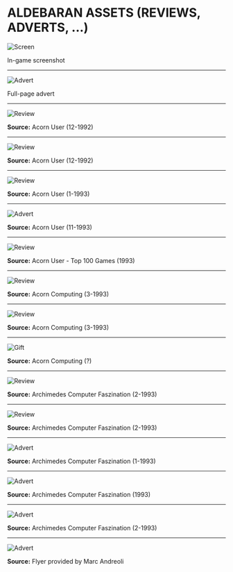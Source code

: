 # ALDEBARAN ASSETS (REVIEWS, ADVERTS, ...)

![Screen](Aldebaran.png)

In-game screenshot

---
![Advert](Advert.jpg)

Full-page advert

---
![Review](AcornUser_GameShow_12_1992.jpg)

**Source:** Acorn User (12-1992)

---
![Review](AcornUser1992.jpg)

**Source:** Acorn User (12-1992)

---
![Review](AcornUserReview.png)

**Source:** Acorn User (1-1993)

---
![Advert](AcornUser_Nov93_Advert.jpg)

**Source:** Acorn User (11-1993)

---
![Review](AcornUserGamesReview1993_Top100Games.jpg)

**Source:** Acorn User - Top 100 Games (1993)

---
![Review](AcornComputing1993.jpg)

**Source:** Acorn Computing (3-1993)

---
![Review](AcornComputingReview_03_1993.jpg)

**Source:** Acorn Computing (3-1993)

---
![Gift](AldebaranSubscriberGift.jpg)

**Source:** Acorn Computing (?)

---
![Review](ArchimedesComputerFaszination_Inhalt_02_1993.jpg)

**Source:** Archimedes Computer Faszination (2-1993)

---
![Review](ArchimedesComputerFaszination_02_1993.jpg)

**Source:** Archimedes Computer Faszination (2-1993)

---
![Advert](EvolutionTradingPub1993.jpg)

**Source:** Archimedes Computer Faszination (1-1993)

---
![Advert](EvolutionTradingPub1993_Aldebaran.jpg)

**Source:** Archimedes Computer Faszination (1993)

---
![Advert](EvolutionTradingPub1993_Aldebaran2.jpg)

**Source:** Archimedes Computer Faszination (2-1993)

---
![Advert](Aldebaran_flyer_Evolution_Trading.jpg)

**Source:** Flyer provided by Marc Andreoli
